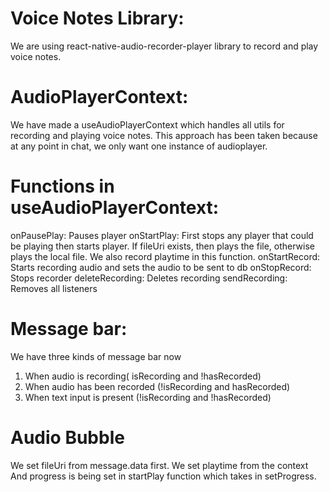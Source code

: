 # Voice Notes Library:

We are using react-native-audio-recorder-player library to record and play voice notes.

# AudioPlayerContext:

We have made a useAudioPlayerContext which handles all utils for recording and playing voice notes. This approach has been taken because at any point in chat, we only want one instance of audioplayer.

# Functions in useAudioPlayerContext:

onPausePlay: Pauses player
onStartPlay: First stops any player that could be playing then starts player. If fileUri exists, then plays the file, otherwise plays the local file. We also record playtime in this function.
onStartRecord: Starts recording audio and sets the audio to be sent to db
onStopRecord: Stops recorder
deleteRecording: Deletes recording
sendRecording: Removes all listeners

# Message bar:

We have three kinds of message bar now

1. When audio is recording( isRecording and !hasRecorded)
2. When audio has been recorded (!isRecording and hasRecorded)
3. When text input is present (!isRecording and !hasRecorded)

# Audio Bubble

We set fileUri from message.data first.
We set playtime from the context
And progress is being set in startPlay function which takes in setProgress.
